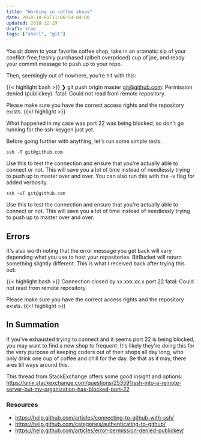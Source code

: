 ```yaml
---
title: "Working in coffee shops"
date: 2018-10-01T11:06:54-04:00
updated: 2018-12-29
draft: true 
tags: ["shell", "git"]
---
```


You sit down to your favorite coffee shop, take in an aromatic sip of your conflict-free,freshly purchased (albeit overpriced) cup of joe, and ready your commit message to push up to your repo.

Then, seemingly out of nowhere, you're hit with this:

{{< highlight bash >}}
❯ git push origin master
git@github.com: Permission denied (publickey).
fatal: Could not read from remote repository.

Please make sure you have the correct access rights
and the repository exists.
{{</ highlight >}}

What happened in my case was port 22 was being blocked, so don't go running for the ssh-keygen just yet.

Before going further with anything, let's run some simple tests.

```
ssh -T git@github.com
```

Use this to test the connection and ensure that you're actually able to connect or not. This will save you a lot of time instead of needlessly trying to push up to master over and over.
You can also run this with the -v flag for added verbosity.

```
ssh -vT git@github.com
```

Use this to test the connection and ensure that you're actually able to connect or not. This will save you a lot of time instead of needlessly trying to push up to master over and over.

## Errors

It's also worth noting that the error message you get back will vary depending what you use to host your repositories. BitBucket will return something slightly different. This is what I received back after trying this out:

{{< highlight bash >}}
Connection closed by xx.xxx.xx.x port 22
fatal: Could not read from remote repository.

Please make sure you have the correct access rights
and the repository exists.
{{</ highlight >}}

## In Summation

If you've exhausted trying to connect and it seems port 22 is being blocked, you may want to find a new shop to frequent. It's likely they're doing this for the very purpose of keeping coders out of their shops all day long, who only drink one cup of coffee and chill for the day. Be that as it may, there ares till ways around this.

This thread from StackExchange offers some good insight and options:
https://unix.stackexchange.com/questions/253591/ssh-into-a-remote-server-but-my-organization-has-blocked-port-22

### Resources

- https://help.github.com/articles/connecting-to-github-with-ssh/
- https://help.github.com/categories/authenticating-to-github/
- https://help.github.com/articles/error-permission-denied-publickey/
